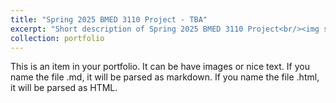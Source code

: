 ```yaml
---
title: "Spring 2025 BMED 3110 Project - TBA"
excerpt: "Short description of Spring 2025 BMED 3110 Project<br/><img src='/images/500x300.png'>"
collection: portfolio
---
```


This is an item in your portfolio. It can be have images or nice text. If you name the file .md, it will be parsed as markdown. If you name the file .html, it will be parsed as HTML. 
